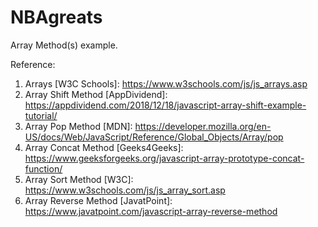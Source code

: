 # NBAgreats
Array Method(s) example.

Reference:

1. Arrays [W3C Schools]: https://www.w3schools.com/js/js_arrays.asp
2. Array Shift Method [AppDividend]: https://appdividend.com/2018/12/18/javascript-array-shift-example-tutorial/
3. Array Pop Method [MDN]: https://developer.mozilla.org/en-US/docs/Web/JavaScript/Reference/Global_Objects/Array/pop
4. Array Concat Method [Geeks4Geeks]: https://www.geeksforgeeks.org/javascript-array-prototype-concat-function/
5. Array Sort Method [W3C]: https://www.w3schools.com/js/js_array_sort.asp
6. Array Reverse Method [JavatPoint]: https://www.javatpoint.com/javascript-array-reverse-method
